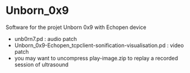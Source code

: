 # Unborn_0x9
Software for the projet Unborn 0x9 with Echopen device
* unb0rn7.pd : audio patch
* Unborn_0x9-Echopen_tcpclient-sonification-visualisation.pd : video patch
* you may want to uncompress play-image.zip to replay a recorded session of ultrasound
